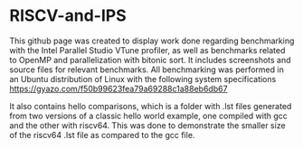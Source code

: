# RISCV-and-IPS

This github page was created to display work done regarding benchmarking with the Intel Parallel Studio VTune profiler, as well as benchmarks related to OpenMP and parallelization with bitonic sort. It includes screenshots and source files for relevant benchmarks. All benchmarking was performed in an Ubuntu distribution of Linux with the following system specifications https://gyazo.com/f50b99623fea79a69288c1a88eb6db67

It also contains hello comparisons, which is a folder with .lst files generated from two versions of a classic hello world example, one compiled with gcc and the other with riscv64. This was done to demonstrate the smaller size of the riscv64 .lst file as compared to the gcc file.



